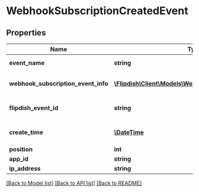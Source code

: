 # WebhookSubscriptionCreatedEvent

## Properties
Name | Type | Description | Notes
------------ | ------------- | ------------- | -------------
**event_name** | **string** | The event name | [optional] 
**webhook_subscription_event_info** | [**\Flipdish\\Client\Models\WebhookSubscriptionEventInfo**](WebhookSubscriptionEventInfo.md) | Webhook subscription details | [optional] 
**flipdish_event_id** | **string** | The identitfier of the event | [optional] 
**create_time** | [**\DateTime**](\DateTime.md) | The time of creation of the event | [optional] 
**position** | **int** | Position | [optional] 
**app_id** | **string** | App id | [optional] 
**ip_address** | **string** | Ip Address | [optional] 

[[Back to Model list]](../README.md#documentation-for-models) [[Back to API list]](../README.md#documentation-for-api-endpoints) [[Back to README]](../README.md)


